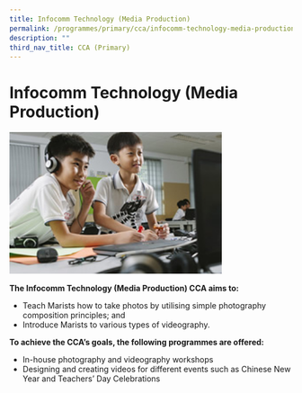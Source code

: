 ```yaml
---
title: Infocomm Technology (Media Production)
permalink: /programmes/primary/cca/infocomm-technology-media-production/
description: ""
third_nav_title: CCA (Primary)
---
```

# Infocomm Technology (Media Production)

<img src="/images/CCA/Primary/Photography%20and%20Videography%20Club_D1R0715.jpg"  
     style="width:75%">


**The Infocomm Technology (Media Production) CCA aims to:** 

*   Teach Marists how to take photos by utilising simple photography composition principles; and
*   Introduce Marists to various types of videography.

**To achieve the CCA’s goals, the following programmes are offered:** 

*   In-house photography and videography workshops
*   Designing and creating videos for different events such as Chinese New Year and Teachers’ Day Celebrations
